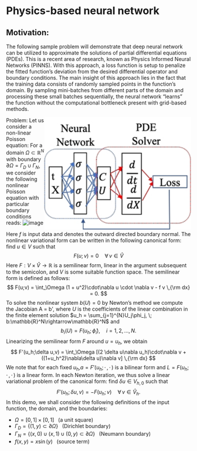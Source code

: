 # Physics-based neural network
## Motivation: 
The following sample problem will demonstrate that deep neural network can be utilized to approximate the solutions of partial differential equations (PDEs). This is a recent area of research, known as Physics Informed Neural Networks (PINNS). With this approach, a loss function is setup to penalize the fitted function’s deviation from the desired differential operator and boundary conditions. ﻿The main insight of this approach lies in the fact that the training data consists of randomly sampled points in the function’s domain. By sampling mini-batches from different parts of the domain and processing these small batches sequentially, the neural network “learns” the function without the computational bottleneck present with grid-based methods. 

<img src="https://github.com/AryaAftab/Physics-based-neural-network/blob/master/pics/Physics-based%20neural%20network.jpg" width="400" img align="right">

Problem:
Let us consider a non-linear Poisson equation:
For a domain $\Omega \subset \mathbb{R}^N$ with boundary $\partial \Omega = \Gamma_{D} \cup \Gamma_{N}$, we consider the following nonlinear Poisson equation with particular boundary
conditions reads:
![image](https://user-images.githubusercontent.com/30603302/112075012-3590c480-8b95-11eb-84e2-54732fcc61f3.png)

Here $f$ is input data and  denotes the outward directed boundary normal. The nonlinear variational form can be written in the following canonical form: find $u \in V$  such that
$$
F(u;v)=0\quad \forall\,v\in\hat{V}
$$
Here $F:V\times\hat{V}\rightarrow\mathbb{R}$  is a semilinear form, linear in the argument subsequent to the semicolon, and $V$  is some suitable function space. The semilinear form is defined as follows:
$$
F(u;v) = \int_\Omega (1 + u^2)\cdot\nabla u \cdot \nabla v - f v \,{\rm dx} = 0.
$$
To solve the nonlinear system $b(U) = 0$  by Newton’s method we compute the Jacobian A = b', where $U$  is the coefficients of the linear combination in the finite element solution $u_h = \sum_{j=1}^{N}U_j\phi_j, \;
b:\mathbb{R}^N\rightarrow\mathbb{R}^N$  and 
$$
b_i(U) = F(u_h;\hat{\phi}_i),\quad i = 1,2,\dotsc,N.
$$
Linearizing the semilinear form $F$ around $u = u_h$, we obtain 
$$
F'(u_h;\delta u,v) = \int_\Omega [(2 \delta u\nabla u_h)\cdot\nabla v + ((1+u_h^2)\nabla\delta u)\nabla v] \,{\rm dx}
$$
We note that for each fixed $u_h$,$a = F'(u_h;\,\cdot\,,\,\cdot\,)$  is a bilinear form and $L = F(u_h;\,\cdot\,,\,\cdot\,)$  is a linear form. In each Newton iteration, we thus solve a linear variational problem of the canonical form:
find $\delta u \in V_{h,0}$ such that
$$
F'(u_h;\delta u,v) = -F(u_h;v)\quad\forall\,v\in\hat{V}_h.
$$
In this demo, we shall consider the following definitions of the input function, the domain, and the boundaries:

* $\Omega = [0,1] \times [0,1]\,\,\,$  (a unit square)
* $\Gamma_{D} = \{(1, y) \subset \partial \Omega\}\,\,\,$   (Dirichlet boundary)
* $\Gamma_{N} = \{(x, 0) \cup (x, 1) \cup (0, y) \subset \partial \Omega\}\,\,\,$  (Neumann boundary)
* $f(x, y) = x\sin(y)\,\,\,$  (source term)
